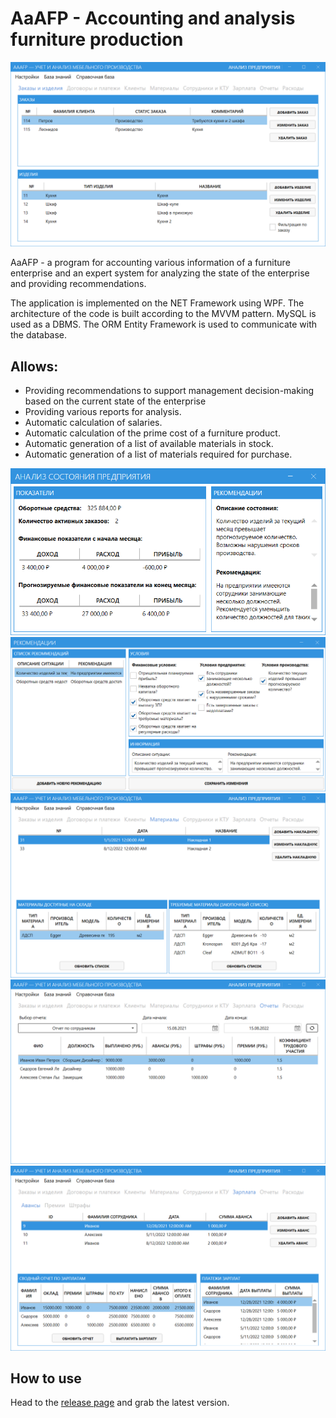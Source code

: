 # AaAFP - Accounting and analysis furniture production
![Program interface](https://github.com/AlexeyArtem/AaAFP/blob/main/Github/start.PNG)

AaAFP - a program for accounting various information of a furniture enterprise and an expert system for analyzing the state of the enterprise and providing recommendations.

The application is implemented on the NET Framework using WPF. The architecture of the code is built according to the MVVM pattern. MySQL is used as a DBMS. The ORM Entity Framework is used to communicate with the database.

## Allows:
- Providing recommendations to support management decision-making based on the current state of the enterprise
- Providing various reports for analysis.
- Automatic calculation of salaries.
- Automatic calculation of the prime cost of a furniture product.
- Automatic generation of a list of available materials in stock.
- Automatic generation of a list of materials required for purchase.

![State enterprise](https://github.com/AlexeyArtem/AaAFP/blob/main/Github/rec.PNG)
![Recommendations](https://github.com/AlexeyArtem/AaAFP/blob/main/Github/recs.PNG)
![Materials tab item](https://github.com/AlexeyArtem/AaAFP/blob/main/Github/materials.PNG)
![Reports tab item](https://github.com/AlexeyArtem/AaAFP/blob/main/Github/reports.PNG)
![Salaries tab item](https://github.com/AlexeyArtem/AaAFP/blob/main/Github/salaries.PNG)

## How to use
Head to the [release page](https://github.com/AlexeyArtem/AaAFP/releases) and grab the latest version.
